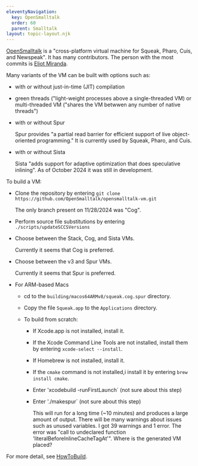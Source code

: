 ```yaml
---
eleventyNavigation:
  key: OpenSmalltalk
  order: 60
  parent: Smalltalk
layout: topic-layout.njk
---
```


<a href="https://opensmalltalk.org" target="_blank">OpenSmalltalk</a>
is a "cross-platform virtual machine for Squeak, Pharo, Cuis, and Newspeak".
It has many contributors.
The person with the most commits is
<a href="http://www.mirandabanda.org/cogblog/microbio/" target="_blank">Eliot Miranda</a>.

Many variants of the VM can be built with options such as:

- with or without just-in-time (JIT) compilation

- green threads ("light-weight processes above a single-threaded VM) or
  multi-threaded VM ("shares the VM betwwen any number of native threads")

- with or without Spur

  Spur provides "a partial read barrier for efficient support of
  live object-oriented programming."
  It is currently used by Squeak, Pharo, and Cuis.

- with or without Sista

  Sista "adds support for adaptive optimization that does speculative inlining".
  As of October 2024 it was still in development.

To build a VM:

- Clone the repository by entering
  `git clone https://github.com/OpenSmalltalk/opensmalltalk-vm.git`

  The only branch present on 11/28/2024 was "Cog".

- Perform source file substitutions by entering `./scripts/updateSCCSVersions`

- Choose between the Stack, Cog, and Sista VMs.

  Currently it seems that Cog is preferred.

- Choose between the v3 and Spur VMs.

  Currently it seems that Spur is preferred.

- For ARM-based Macs

  - cd to the `building/macos64ARMv8/squeak.cog.spur` directory.
  - Copy the file `Squeak.app` to the `Applications` directory.

  - To build from scratch:

    - If Xcode.app is not installed, install it.
    - If the Xcode Command Line Tools are not installed,
      install them by entering `xcode-select --install`.
    - If Homebrew is not installed, install it.
    - If the `cmake` command is not installed,i
      install it by entering `brew install cmake`.
    - Enter 'xcodebuild -runFirstLaunch` (not sure about this step)
    - Enter './makespur` (not sure about this step)

      This will run for a long time (~10 minutes) and produces a large amount of output.
      There will be many warnings about issues such as unused variables.
      I got 39 warnings and 1 error.
      The error was "call to undeclared function 'literalBeforeInlineCacheTagAt'".
      Where is the generated VM placed?

For more detail, see
<a href="https://github.com/OpenSmalltalk/opensmalltalk-vm/blob/Cog/building/macos64ARMv8/HowToBuild"
target="_blank">HowToBuild</a>.
